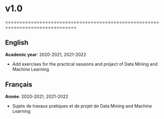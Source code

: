 # v1.0
===============================================================================
## English
**Academic year**: 2020-2021, 2021-2022
* Add exercises for the practical sessions and project of Data Mining and Machine Learning

## Français
**Année**: 2020-2021, 2021-2022
* Sujets de travaux pratiques et de projet de Data Mining and Machine Learning
